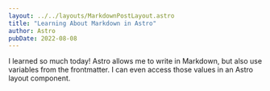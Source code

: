 ```yaml
---
layout: ../../layouts/MarkdownPostLayout.astro
title: "Learning About Markdown in Astro"
author: Astro 
pubDate: 2022-08-08
---
```

I learned so much today! Astro allows me to write in Markdown, but also use variables from the frontmatter. I can even access those values in an Astro layout component.
